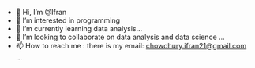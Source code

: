 - 👋 Hi, I’m @Ifran
- 👀 I’m interested in programming
- 🌱 I’m currently learning data analysis...
- 💞️ I’m looking to collaborate on data analysis and data science ...
- 📫 How to reach me : there is my email: chowdhury.ifran21@gmail.com ...

<!---
Ifran21/Ifran21 is a ✨ special ✨ repository because its `README.md` (this file) appears on your GitHub profile.
You can click the Preview link to take a look at your changes.
--->
